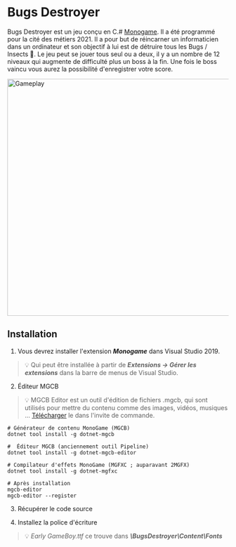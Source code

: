 # Bugs Destroyer

Bugs Destroyer est un jeu conçu en C.# [Monogame](https://www.monogame.net/). Il a été programmé pour la cité des métiers 2021. Il a pour but de réincarner un informaticien dans un ordinateur et son objectif à lui est de détruire tous les Bugs / Insects :ant:. Le jeu peut se jouer tous seul ou a deux, il y a un nombre de 12 niveaux qui augmente de difficulté plus un boss à la fin. Une fois le boss vaincu vous aurez la possibilité d'enregistrer votre score.

<img src="https://github.com/AlecInfo/BugsDestroyer/blob/master/Doc/GifTroKoul.gif?raw=true" alt="Gameplay" Width="960" Height="540">

## Installation

1. Vous devrez installer l'extension ***Monogame*** dans Visual Studio 2019.
> :bulb: Qui peut être installée à partir de ***Extensions -> Gérer les extensions*** dans la barre de menus de  Visual Studio. 

2. Éditeur MGCB
> :bulb: MGCB Editor est un outil d'édition de fichiers .mgcb, qui sont utilisés pour mettre du 
contenu comme des images, vidéos, musiques ...
[Télécharger](https://docs.monogame.net/articles/tools/mgcb_editor.html) le dans l'invite de commande.

```shell
# Générateur de contenu MonoGame (MGCB)
dotnet tool install -g dotnet-mgcb

#  Éditeur MGCB (anciennement outil Pipeline)
dotnet tool install -g dotnet-mgcb-editor

# Compilateur d'effets MonoGame (MGFXC ; auparavant 2MGFX)
dotnet tool install -g dotnet-mgfxc

# Après installation
mgcb-editor
mgcb-editor --register
```

3. Récupérer le code source 

4. Installez la police d'écriture
> :bulb: *Early GameBoy.ttf* ce trouve dans ***\BugsDestroyer\Content\Fonts***
